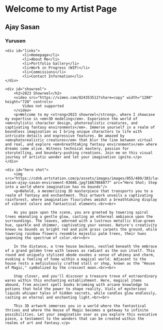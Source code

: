 <!DOCTYPE html>
<html>

<head>
	<title>Yurusen Artist Page</title>
</head>

<body>
	<div id="title">
		<h1>Welcome to my Artist Page</h1>
		<h2>Ajay Sasan</h2>
		<h3>Yurusen</h3>
	</div>

	<div id="links">
			<li>Homepage</li>
			<li>About Me</li>
			<li>Portfolio Gallery</li>
			<li>Work in Progress (WIP)</li>
			<li>Commissions</li>
			<li>Contact Information</li>
	</div>

	<div id="showreel">
		<h2>2023 Showreel</h2>
		<video src="https://vimeo.com/824353512?share=copy" width="1280" height="720" controls>
			Video not supported
		</video>
		<p>Welcome to my <strong>2023 showreel</strong>, where I showcase my expertise in <em>3D modeling</em>. Experience the world of <em>stylistic character design, photorealistic creatures, and captivating fantasy environments</em>. Immerse yourself in a realm of boundless imagination as I bring unique characters to life with intricate details and expressive features. Be amazed by <em>photorealistic creatures</em> that blur the line between virtual and real, and explore <em>breathtaking fantasy environments</em> where dreams come alive. Witness technical mastery, passion for storytelling, and boundary-pushing creations. Join me on this visual journey of artistic wonder and let your imagination ignite.</p>
	</div>

	<div id="hero shot">
		<img src="https://cdnb.artstation.com/p/assets/images/images/055/489/383/large/ajay-sasan-ajay-sasan-enviroment-03666.jpg?1667068877" arc="Hero Shot; Step into a world where imagination has no bounds"/>
		<p>Behold, a mesmerizing 3D masterpiece that transports you to a realm of fantasy and enchantment. This artwork unveils a captivating rainforest, where imagination flourishes amidst a breathtaking display of vibrant colors and fantastical elements.<br><br>

		As you gaze upon the scene, you are greeted by towering spiral trees emanating a gentle glow, casting an ethereal ambiance upon the surroundings. The leaves, adorned with a lustrous metallic blue-green hue, sparkle and shimmer, captivating your senses. Nature's creativity knows no bounds as bright red and pink grass carpets the ground, while towering rainbow flowers resemble majestic palm trees, their hues spanning the spectrum of color.<br><br>

		In the distance, a tree house beckons, nestled beneath the embrace of a grand golden tree with leaves as radiant as the sun itself. This round and uniquely stylized abode exudes a sense of whimsy and charm, evoking a feeling of home within a magical world. Adjacent to the house rests a meticulously crafted stall or shop, known as the "House of Magic," symbolized by the crescent moon.<br><br>

		Step closer, and you'll discover a treasure trove of extraordinary wares within this enchanting establishment. Here, magical items abound, from ancient spell books brimming with arcane knowledge to potions that hold the power to shape reality. Vials of mysterious liquids whisper tales of hidden secrets, while candles glow endlessly, casting an eternal and enchanting light.<br><br>

		This 3D artwork immerses you in a world where the fantastical thrives and where the House of Magic becomes a gateway to infinite possibilities. Let your imagination soar as you explore this evocative piece, a testament to the wonders that can be created within the realms of art and fantasy.</p>
</body>

</html>

